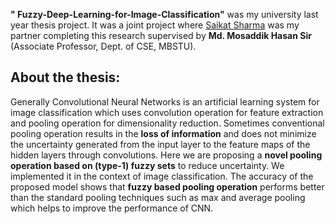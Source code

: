 **" Fuzzy-Deep-Learning-for-Image-Classification"** was my university last year thesis project. It was a joint project where [Saikat Sharma](https://github.com/Saikat-S) was my partner completing this research supervised by **Md. Mosaddik Hasan Sir** (Associate Professor, Dept. of CSE, MBSTU).

## About the thesis:

Generally Convolutional Neural Networks is an artificial learning system for image classification which uses convolution operation for feature extraction and pooling operation for dimensionality reduction. Sometimes conventional pooling operation results in the **loss of information** and does not minimize the uncertainty generated from the input layer to the feature maps of the hidden layers through convolutions. Here we are proposing a **novel pooling operation based on (type-1) fuzzy sets**  to reduce uncertainty. We implemented it in the context of image classification. The accuracy of the proposed model shows that **fuzzy based pooling operation** performs better than the standard pooling techniques such as max and average pooling which helps to improve the performance of CNN.

